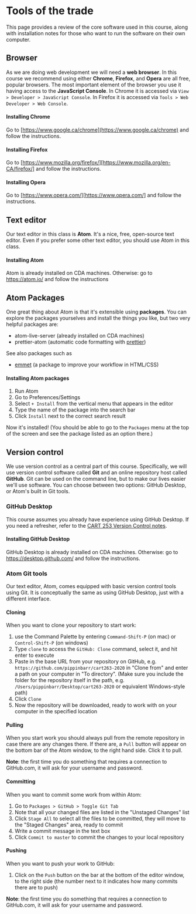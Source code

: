 # Tools of the trade

This page provides a review of the core software used in this course, along with installation notes for those who want to run the software on their own computer.

## Browser

As we are doing web development we will need a __web browser__. In this course we recommend using either
__Chrome__, __Firefox__, and __Opera__ are all free, popular browsers. The most important element of the browser you use it having access to the __JavaScript Console__. In Chrome it is accessed via `View > Developer > JavaScript Console`. In Firefox it is accessed via `Tools > Web Developer > Web Console`.

#### Installing Chrome

Go to [https://www.google.ca/chrome](https://www.google.ca/chrome) and follow the instructions.

#### Installing Firefox

Go to [https://www.mozilla.org/firefox/][https://www.mozilla.org/en-CA/firefox/] and follow the instructions.

#### Installing Opera

Go to [https://www.opera.com/][https://www.opera.com/] and follow the instructions.

## Text editor

Our text editor in this class is __Atom__. It's a nice, free, open-source text editor. Even if you prefer some other text editor, you should use Atom in this class.

#### Installing Atom

Atom is already installed on CDA machines. Otherwise: go to https://atom.io/ and follow the instructions

## Atom Packages

One great thing about Atom is that it's extensible using __packages__. You can explore the packages yourselves and install the things you like, but two very helpful packages are:

- atom-live-server (already installed on CDA machines)
- prettier-atom (automatic code formatting with [prettier](https://prettier.io/))

See also packages such as

- [emmet](https://emmet.io/) (a package to improve your workflow in HTML/CSS)

#### Installing Atom packages

1. Run Atom
1. Go to Preferences/Settings
1. Select `+ Install` from the vertical menu that appears in the editor
1. Type the name of the package into the search bar
1. Click `Install` next to the correct search result

Now it's installed! (You should be able to go to the `Packages` menu at the top of the screen and see the package listed as an option there.)

## Version control

We use version control as a central part of this course. Specifically, we will use version control software called __Git__ and an online repository host called __GitHub__. Git can be used on the command line, but to make our lives easier we'll use software. You can choose between two options: GitHub Desktop, or Atom's built in Git tools.

### GitHub Desktop

This course assumes you already have experience using GitHub Desktop. If you need a refresher, refer to the [CART 253 Version Control notes](https://github.com/pippinbarr/cart253-2019/blob/master/modules/tools-version-control/tools-version-control.md).

#### Installing GitHub Desktop

GitHub Desktop is already installed on CDA machines. Otherwise: go to https://desktop.github.com/ and follow the instructions.

### Atom Git tools

Our text editor, Atom, comes equipped with basic version control tools using Git. It is conceptually the same as using GitHub Desktop, just with a different interface.

#### Cloning

When you want to clone your repository to start work:

1. use the Command Palette by entering `Command-Shift-P` (on mac) or `Control-Shift-P` (on windows)
2. Type `clone` to access the `GitHub: Clone` command, select it, and hit enter to execute
3. Paste in the base URL from your repository on GitHub, e.g. `https://github.com/pippinbarr/cart263-2020` in "Clone from"  and enter a path on your computer in "To directory". (Make sure you include the folder for the repository itself in the path, e.g. `/Users/pippinbarr/Desktop/cart263-2020` or equivalent Windows-style path)
4. Click `Clone`
5. Now the repository will be downloaded, ready to work with on your computer in the specified location

#### Pulling

When you start work you should always pull from the remote repository in case there are any changes there. If there are, a `Pull` button will appear on the bottom bar of the Atom window, to the right hand side. Click it to pull.

__Note__: the first time you do something that requires a connection to GitHub.com, it will ask for your username and password.

#### Committing

When you want to commit some work from within Atom:

1. Go to `Packages > GitHub > Toggle Git Tab`
2. Note that all your changed files are listed in the "Unstaged Changes" list
3. Click `Stage All` to select all the files to be committed, they will move to the "Staged Changes" area, ready to commit
4. Write a commit message in the text box
5. Click `Commit to master` to commit the changes to your local repository

#### Pushing

When you want to push your work to GitHub:

1. Click on the `Push` button on the bar at the bottom of the editor window, to the right side (the number next to it indicates how many commits there are to push)

__Note__: the first time you do something that requires a connection to GitHub.com, it will ask for your username and password.

